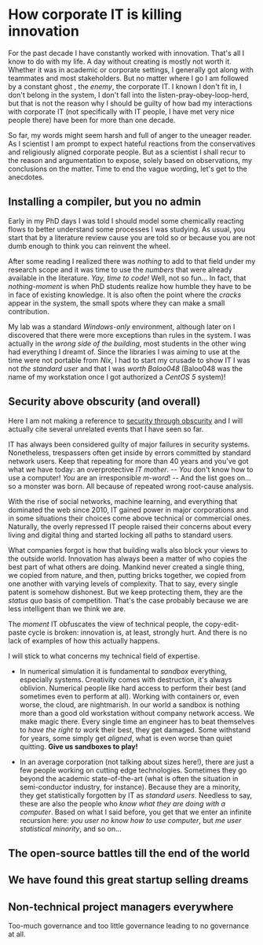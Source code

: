 # How corporate IT is killing innovation

For the past decade I have constantly worked with innovation. That's all I know to do with my life. A day without creating is mostly not worth it. Whether it was in academic or corporate settings, I generally got along with teammates and most stakeholders. But no matter where I go I am followed by a constant ghost , the *enemy*, the corporate IT. I known I don't fit in, I don't belong in the system, I don't fall into the listen-pray-obey-loop-herd, but that is not the reason why I should be guilty of how bad my interactions with corporate IT (not specifically with IT people, I have met very nice people there) have been for more than one decade.

So far, my words might seem harsh and full of anger to the uneager reader. As I scientist I am prompt to expect hateful reactions from the conservatives and religiously aligned corporate people. But as a scientist I shall recur to the reason and argumentation to expose, solely based on observations, my conclusions on the matter. Time to end the vague wording, let's get to the anecdotes.

## Installing a compiler, but you no admin

Early in my PhD days I was told I should model some chemically reacting flows to better understand some processes I was studying. As usual, you start that by a literature review cause you are told so or because you are not dumb enough to think you can reinvent the wheel.

After some reading I realized there was *nothing* to add to that field under my research scope and it was time to use the *numbers* that were already available in the literature. *Yay, time to code!* Well, not so fun... In fact, that *nothing-moment* is when PhD students realize how humble they have to be in face of existing knowledge. It is also often the point where the *cracks* appear in the system, the small spots where they can make a small contribution.

My lab was a standard *Windows-only* environment, although later on I discovered that there were more exceptions than rules in the system. I was actually in the *wrong side of the building*, most students in the other wing had everything I dreamt of. Since the libraries I was aiming to use at the time were not portable from *Nix*, I had to start my crusade to show IT I was not *the standard user* and that I was *worth Baloo048* (Baloo048 was the name of my workstation once I got authorized a *CentOS 5* system)!

## Security above obscurity (and overall)

Here I am not making a reference to [security through obscurity](https://en.wikipedia.org/wiki/Security_through_obscurity) and I will actually cite several unrelated events that I have seen so far.

IT has always been considered guilty of major failures in security systems. Nonetheless, trespassers often get inside by errors committed by standard network users. Keep that repeating for more than 40 years and you've got what we have today: an overprotective *IT mother*. -- *You* don't know how to use a computer! *You* are an irresponsible *m-word*! -- And the list goes on... so a monster was born. All because of repeated wrong root-cause analysis.

With the rise of social networks, machine learning, and everything that dominated the web since 2010, IT gained power in major corporations and in some situations their choices come above technical or commercial ones. Naturally, the overly repressed IT people raised their concerns about every living and digital thing and started locking all paths to standard users.

What companies forgot is how that building walls also block your views to the outside world. Innovation has always been a matter of who copies the best part of what others are doing. Mankind never created a single thing, we copied from nature, and then, putting bricks together, we copied from one another with varying levels of complexity. That to say, every single patent is somehow dishonest. But we keep protecting them, they are the *status quo* basis of competition. That's the case probably because we are less intelligent than we think we are.

The *moment* IT obfuscates the view of technical people, the copy-edit-paste cycle is broken: innovation is, at least, strongly hurt. And there is no lack of examples of how this actually happens.

I will stick to what concerns my technical field of expertise.

 - In numerical simulation it is fundamental to *sandbox* everything, especially systems. Creativity comes with destruction, it's always oblivion. Numerical people like hard access to perform their best (and sometimes even to perform at all). Working with containers or, even worse, the cloud, are nightmarish. In our world a sandbox is nothing more than a good old workstation without company network access. We make magic there. Every single time an engineer has to beat themselves to *have the right to work* their best, they get damaged. Some withstand for years, some simply get *aligned*, what is even worse than quiet quitting. **Give us sandboxes to play!**
 
- In an average corporation (not talking about sizes here!), there are just a few people working on cutting edge technologies. Sometimes they go beyond the academic state-of-the-art (what is often the situation in semi-conductor industry, for instance). Because they are a minority, they get statistically forgotten by IT as *standard users*. Needless to say, these are also the people who *know what they are doing with a computer*. Based on what I said before, you get that we enter an infinite recursion here: *you user no know how to use computer*, but *me user statistical minority*, and so on...

## The open-source battles till the end of the world

## We have found this great startup selling dreams

## Non-technical project managers everywhere

Too-much governance and too little governance leading to no governance at all.
